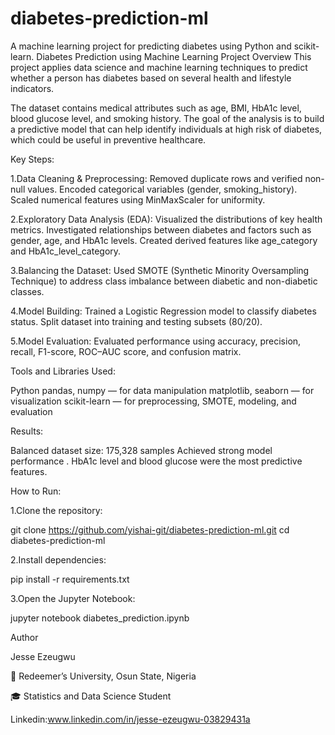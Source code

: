 # diabetes-prediction-ml
A machine learning project for predicting diabetes using Python and scikit-learn.
Diabetes Prediction using Machine Learning
Project Overview
This project applies data science and machine learning techniques to predict whether a person has diabetes based on several health and lifestyle indicators.

The dataset contains medical attributes such as age, BMI, HbA1c level, blood glucose level, and smoking history. The goal of the analysis is to build a predictive model that can help identify individuals at high risk of diabetes, which could be useful in preventive healthcare.

Key Steps:

1.Data Cleaning & Preprocessing:
Removed duplicate rows and verified non-null values.
Encoded categorical variables (gender, smoking_history).
Scaled numerical features using MinMaxScaler for uniformity.

2.Exploratory Data Analysis (EDA):
Visualized the distributions of key health metrics.
Investigated relationships between diabetes and factors such as gender, age, and HbA1c levels.
Created derived features like age_category and HbA1c_level_category.

3.Balancing the Dataset:
Used SMOTE (Synthetic Minority Oversampling Technique) to address class imbalance between diabetic and non-diabetic classes.

4.Model Building:
Trained a Logistic Regression model to classify diabetes status.
Split dataset into training and testing subsets (80/20).

5.Model Evaluation:
Evaluated performance using accuracy, precision, recall, F1-score, ROC–AUC score, and confusion matrix.

Tools and Libraries Used:

Python
pandas, numpy — for data manipulation
matplotlib, seaborn — for visualization
scikit-learn — for preprocessing, SMOTE, modeling, and evaluation

Results:

Balanced dataset size: 175,328 samples
Achieved strong model performance .
HbA1c level and blood glucose were the most predictive features.

How to Run:

1.Clone the repository:

git clone https://github.com/yishai-git/diabetes-prediction-ml.git
cd diabetes-prediction-ml

2.Install dependencies:

pip install -r requirements.txt

3.Open the Jupyter Notebook:

jupyter notebook diabetes_prediction.ipynb

Author

Jesse Ezeugwu

📍 Redeemer’s University, Osun State, Nigeria

🎓 Statistics and Data Science Student

Linkedin:www.linkedin.com/in/jesse-ezeugwu-03829431a
